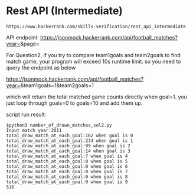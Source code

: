 
# Rest API (Intermediate)

```
https://www.hackerrank.com/skills-verification/rest_api_intermediate

```

API endpoint: 
https://jsonmock.hackerrank.com/api/football_matches?year=<year>&page=<page>

For Question2, if you try to compare team1goals and team2goals to find match game, your program will exceed 10s runtime limit. so you need to query the endpoint as below

https://jsonmock.hackerrank.com/api/football_matches?year=<year>&team1goals=1&team2goals=1

which will return the total matched game counts directly when goal=1. you just loop through goals=0 to goals=10 and add them up. 

script run result:

```
$python3 number_of_drawn_matches_sol2.py 
Input match year:2011
total_draw_match_at_each_goal:162 when goal is 0
total_draw_match_at_each_goal:234 when goal is 1
total_draw_match_at_each_goal:99 when goal is 2
total_draw_match_at_each_goal:14 when goal is 3
total_draw_match_at_each_goal:7 when goal is 4
total_draw_match_at_each_goal:0 when goal is 5
total_draw_match_at_each_goal:0 when goal is 6
total_draw_match_at_each_goal:0 when goal is 7
total_draw_match_at_each_goal:0 when goal is 8
total_draw_match_at_each_goal:0 when goal is 9
516
```
